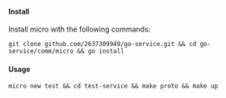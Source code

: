 #### Install

Install micro with the following commands:

```shell
git clone github.com/2637309949/go-service.git && cd go-service/comm/micro && go install
```

#### Usage

```shell
micro new test && cd test-service && make proto && make up
```
